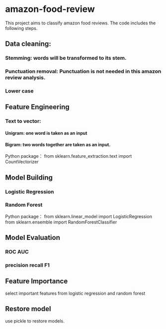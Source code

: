 # amazon-food-review
This project aims to classify amazon food reviews. The code includes the following steps. 

## Data cleaning:
### Stemming: words will be transformed to its stem. 
### Punctuation removal: Punctuation is not needed in this amazon review analysis. 
### Lower case

## Feature Engineering
### Text to vector:
#### Unigram: one word is taken as an input
#### Bigram: two words together are taken as an input. 
Python package：
from sklearn.feature_extraction.text import CountVectorizer 

## Model Building
### Logistic Regression
### Random Forest
Python package：
from sklearn.linear_model import LogisticRegression from sklearn.ensemble import RandomForestClassifier  

## Model Evaluation
### ROC AUC
### precision recall F1

## Feature Importance
select important features from logistic regression and random forest

## Restore model 
use pickle to restore models. 
